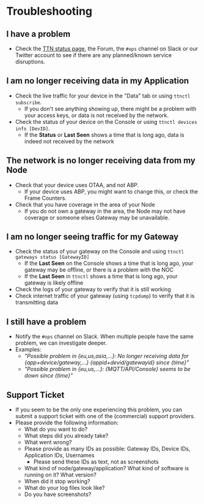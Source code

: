 # Troubleshooting

## I have a problem

- Check the [TTN status page](https://status.thethings.network), the Forum, the `#ops` channel on Slack or our Twitter account to see if there are any planned/known service disruptions.

## I am no longer receiving data in my Application

- Check the live traffic for your device in the "Data" tab or using `ttnctl subscribe`.
    - If you don't see anything showing up, there might be a problem with your access keys, or data is not received by the network.
- Check the status of your device on the Console or using `ttnctl devices info [DevID]`.
    - If the **Status** or **Last Seen** shows a time that is long ago, data is indeed not received by the network

## The network is no longer receiving data from my Node

- Check that your device uses OTAA, and not ABP.
    - If your device uses ABP, you might want to change this, or check the Frame Counters.
- Check that you have coverage in the area of your Node
    - If you do not own a gateway in the area, the Node may not have coverage or someone elses Gateway may be unavailable.

## I am no longer seeing traffic for my Gateway

- Check the status of your gateway on the Console and using `ttnctl gateways status [GatewayID]`
    - If the **Last Seen** on the Console shows a time that is long ago, your gateway may be offline, or there is a problem with the NOC
    - If the **Last Seen** in `ttnctl` shows a time that is long ago, your gateway is likely offline
- Check the logs of your gateway to verify that it is still working
- Check internet traffic of your gateway (using `tcpdump`) to verify that it is transmitting data

## I still have a problem

- Notify the `#ops` channel on Slack. When multiple people have the same problem, we can investigate deeper.
- Examples:
    - _"Possible problem in {eu,us,asia,...}: No longer receiving data for {app+device/gateway,...} {appid+devid/gatewayid} since {time}"_
    - _"Possible problem in {eu,us,...}: {MQTT/API/Console} seems to be down since {time}"_

## Support Ticket

- If you seem to be the only one experiencing this problem, you can submit a support ticket with one of the (commercial) support providers. 
- Please provide the following information:
    - What do you want to do?
    - What steps did you already take?
    - What went wrong?
    - Please provide as many IDs as possible: Gateway IDs, Device IDs, Application IDs, Usernames
        - Please send these IDs as text, not as screenshots
    - What kind of node/gateway/application? What kind of software is running on it? What version?
    - When did it stop working?
    - What do your log files look like?
    - Do you have screenshots?